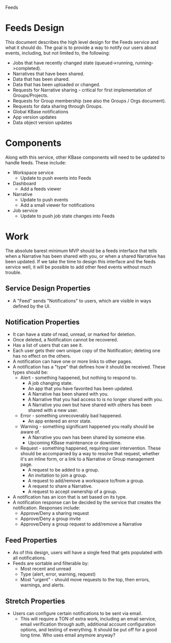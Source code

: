 Feeds
# Feeds Design
This document describes the high level design for the Feeds service and what it should do. The goal is to provide a way to notify our users about events, including, but not limited to, the following:
* Jobs that have recently changed state (queued->running, running->completed).
* Narratives that have been shared.
* Data that has been shared.
* Data that has been uploaded or changed.
* Requests for Narrative sharing - critical for first implementation of Groups/Projects.
* Requests for Group membership (see also the Groups / Orgs document).
* Requests for data sharing through Groups.
* Global KBase notifications
* App version updates
* Data object version updates

# Components
Along with this service, other KBase components will need to be updated to handle feeds. These include:
* Workspace service
    - Update to push events into Feeds
* Dashboard
    - Add a feeds viewer
* Narrative
    - Update to push events
    - Add a small viewer for notifications
* Job service
    - Update to push job state changes into Feeds

# Work
The absolute barest minimum MVP should be a feeds interface that tells when a Narrative has been shared with you, or when a shared Narrative has been updated. If we take the time to design this interface and the feeds service well, it will be possible to add other feed events without much trouble.

## Service Design Properties
* A "Feed" sends "Notifications" to users, which are visible in ways defined by the UI.

## Notification Properties
* It can have a state of read, unread, or marked for deletion.
* Once deleted, a Notification cannot be recovered.
* Has a list of users that can see it.
* Each user gets their own unique copy of the Notification; deleting one has no effect on the others.
* A notification can have one or more links to other pages.
* A notification has a "type" that defines how it should be received. These types should be:
  * Alert - something happened, but nothing to respond to.
    * A job changing state.
    * An app that you have favorited has been updated.
    * A Narrative has been shared with you.
    * A Narrative that you had access to is no longer shared with you.
    * A Narrative you own but have shared with others has been shared with a new user.
  * Error - something unrecoverably bad happened.
    * An app entered an error state.
  * Warning - something significant happened you really should be aware of.
    * A Narrative you own has been shared by someone else.
    * Upcoming KBase maintenance or downtime.
  * Request - something happened, requiring user intervention. These should be accompanied by a way to resolve that request, whether it's an inline form, or a link to a Narrative or Group management page.
    * A request to be added to a group.
    * An invitation to join a group.
    * A request to add/remove a workspace to/from a group.
    * A request to share a Narrative.
    * A request to accept ownership of a group.
* A notification has an icon that is set based on its type.
* A notification response can be decided by the service that creates the notification. Responses include:
  * Approve/Deny a sharing request
  * Approve/Deny a group invite
  * Approve/Deny a group request to add/remove a Narrative

## Feed Properties
* As of this design, users will have a single feed that gets populated with all notifications.
* Feeds are sortable and filterable by:
  * Most recent and unread
  * Type (alert, error, warning, request)
  * Most "urgent" - should move requests to the top, then errors, warnings, and alerts.

## Stretch Properties
* Users can configure certain notifications to be sent via email.
  * This will require a TON of extra work, including an email service, email verification through auth, additional account configuration options, and testing of everything. It should be put off for a good long time. Who uses email anymore anyway?

